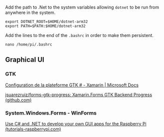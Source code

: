 

Add the path to .Net to the system variables  allowing `dotnet`  to be run from anywhere in the system.

```
export DOTNET_ROOT=$HOME/dotnet-arm32
export PATH=$PATH:$HOME/dotnet-arm32
```

Add the lines to the end of the `.bashrc`  in order to make them persistent.

```
nano /home/pi/.bashrc
```

  

  

## Graphical UI 

### GTK

[Configuration de la plateforme GTK # - Xamarin | Microsoft Docs](https://docs.microsoft.com/fr-fr/xamarin/xamarin-forms/platform/other/gtk?tabs=windows)

[jsuarezruiz/forms-gtk-progress: Xamarin.Forms GTK Backend Progress (github.com)](https://github.com/jsuarezruiz/forms-gtk-progress)



### System.Windows.Forms - WinForms

[Use C# and .NET to develop your own GUI apps for the Raspberry Pi (tutorials-raspberrypi.com)](https://tutorials-raspberrypi.com/write-raspberry-pi-gui-apps-c-sharp-dot-net/)

